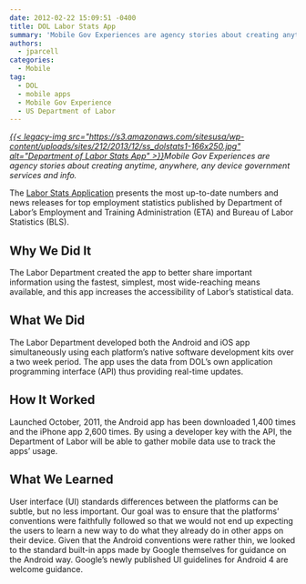 ```yaml
---
date: 2012-02-22 15:09:51 -0400
title: DOL Labor Stats App
summary: 'Mobile Gov Experiences are agency stories about creating anytime, anywhere, any device government services and info. The Labor Stats Application presents the most up-to-date numbers and news releases for top employment statistics published by Department of Labor&rsquo;s Employment and Training Administration (ETA) and Bureau of Labor Statistics'
authors:
  - jparcell
categories:
  - Mobile
tag:
  - DOL
  - mobile apps
  - Mobile Gov Experience
  - US Department of Labor
---
```


_[{{< legacy-img src="https://s3.amazonaws.com/sitesusa/wp-content/uploads/sites/212/2013/12/ss_dolstats1-166x250.jpg" alt="Department of Labor Stats App" >}}](https://s3.amazonaws.com/sitesusa/wp-content/uploads/sites/212/2013/12/ss_dolstats1.jpg)Mobile Gov Experiences are agency stories about creating anytime, anywhere, any device government services and info._

The <a href="http://www.dol.gov/dol/apps/laborstats.htm" rel="nofollow">Labor Stats Application</a> presents the most up-to-date numbers and news releases for top employment statistics published by Department of Labor’s Employment and Training Administration (ETA) and Bureau of Labor Statistics (BLS).

## <a name="x-Why We Did It"></a>Why We Did It

The Labor Department created the app to better share important information using the fastest, simplest, most wide-reaching means available, and this app increases the accessibility of Labor’s statistical data.

## <a name="x-What We Did"></a>What We Did

The Labor Department developed both the Android and iOS app simultaneously using each platform’s native software development kits over a two week period. The app uses the data from DOL’s own application programming interface (API) thus providing real-time updates.

## <a name="x-How It Worked"></a>How It Worked

Launched October, 2011, the Android app has been downloaded 1,400 times and the iPhone app 2,600 times. By using a developer key with the API, the Department of Labor will be able to gather mobile data use to track the apps’ usage.

## <a name="x-What We Learned"></a>What We Learned

User interface (UI) standards differences between the platforms can be subtle, but no less important. Our goal was to ensure that the platforms’ conventions were faithfully followed so that we would not end up expecting the users to learn a new way to do what they already do in other apps on their device. Given that the Android conventions were rather thin, we looked to the standard built-in apps made by Google themselves for guidance on the Android way. Google’s newly published UI guidelines for Android 4 are welcome guidance.
